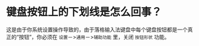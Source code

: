 # 键盘按钮上的下划线是怎么回事？

这是由于你系统设置操作导致的，由于落格输入法键盘中每个键盘按钮都是一个真正的“按钮”，你必须在 `设置`－&gt;`通用`－&gt;`辅助功能` 里，关闭 `按钮形状` 功能。

